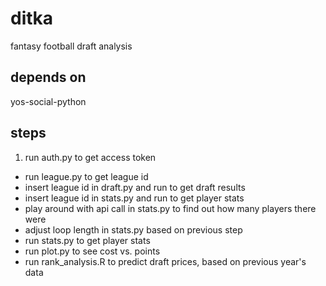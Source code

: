 # ditka
fantasy football draft analysis

## depends on
yos-social-python

## steps
1. run auth.py to get access token
+ run league.py to get league id
+ insert league id in draft.py and run to get draft results
+ insert league id in stats.py and run to get player stats
+ play around with api call in stats.py to find out how many players there were
+ adjust loop length in stats.py based on previous step
+ run stats.py to get player stats
+ run plot.py to see cost vs. points
+ run rank_analysis.R to predict draft prices, based on previous year's data
